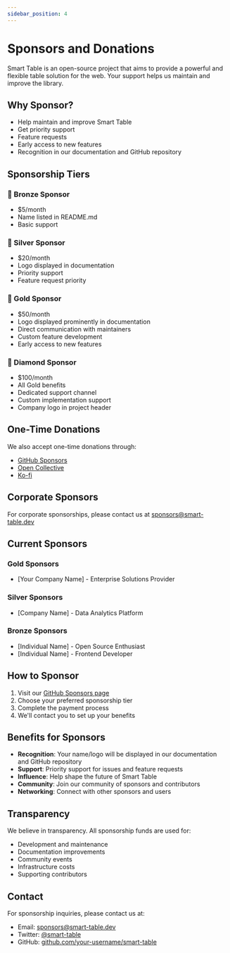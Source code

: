 ```yaml
---
sidebar_position: 4
---
```


# Sponsors and Donations

Smart Table is an open-source project that aims to provide a powerful and flexible table solution for the web. Your support helps us maintain and improve the library.

## Why Sponsor?

- Help maintain and improve Smart Table
- Get priority support
- Feature requests
- Early access to new features
- Recognition in our documentation and GitHub repository

## Sponsorship Tiers

### 🥉 Bronze Sponsor
- $5/month
- Name listed in README.md
- Basic support

### 🥈 Silver Sponsor
- $20/month
- Logo displayed in documentation
- Priority support
- Feature request priority

### 💎 Gold Sponsor
- $50/month
- Logo displayed prominently in documentation
- Direct communication with maintainers
- Custom feature development
- Early access to new features

### 💎 Diamond Sponsor
- $100/month
- All Gold benefits
- Dedicated support channel
- Custom implementation support
- Company logo in project header

## One-Time Donations

We also accept one-time donations through:

- [GitHub Sponsors](https://github.com/sponsors/your-username)
- [Open Collective](https://opencollective.com/smart-table)
- [Ko-fi](https://ko-fi.com/smart-table)

## Corporate Sponsors

For corporate sponsorships, please contact us at [sponsors@smart-table.dev](mailto:sponsors@smart-table.dev)

## Current Sponsors

### Gold Sponsors
- [Your Company Name] - Enterprise Solutions Provider

### Silver Sponsors
- [Company Name] - Data Analytics Platform

### Bronze Sponsors
- [Individual Name] - Open Source Enthusiast
- [Individual Name] - Frontend Developer

## How to Sponsor

1. Visit our [GitHub Sponsors page](https://github.com/sponsors/your-username)
2. Choose your preferred sponsorship tier
3. Complete the payment process
4. We'll contact you to set up your benefits

## Benefits for Sponsors

- **Recognition**: Your name/logo will be displayed in our documentation and GitHub repository
- **Support**: Priority support for issues and feature requests
- **Influence**: Help shape the future of Smart Table
- **Community**: Join our community of sponsors and contributors
- **Networking**: Connect with other sponsors and users

## Transparency

We believe in transparency. All sponsorship funds are used for:
- Development and maintenance
- Documentation improvements
- Community events
- Infrastructure costs
- Supporting contributors

## Contact

For sponsorship inquiries, please contact us at:
- Email: [sponsors@smart-table.dev](mailto:sponsors@smart-table.dev)
- Twitter: [@smart-table](https://twitter.com/smart-table)
- GitHub: [github.com/your-username/smart-table](https://github.com/your-username/smart-table) 